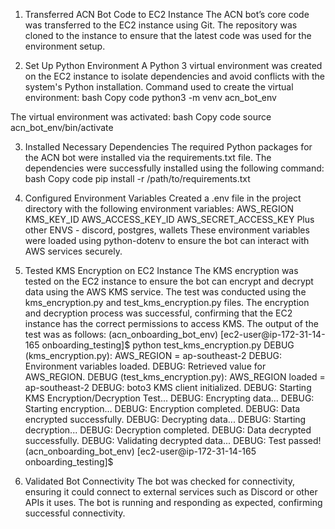 1. Transferred ACN Bot Code to EC2 Instance
The ACN bot’s core code was transferred to the EC2 instance using Git. The repository was cloned to the instance to ensure that the latest code was used for the environment setup.

2. Set Up Python Environment
A Python 3 virtual environment was created on the EC2 instance to isolate dependencies and avoid conflicts with the system's Python installation.
Command used to create the virtual environment:
bash
Copy code
python3 -m venv acn_bot_env


The virtual environment was activated:
bash
Copy code
source acn_bot_env/bin/activate



3. Installed Necessary Dependencies
The required Python packages for the ACN bot were installed via the requirements.txt file.
The dependencies were successfully installed using the following command:
bash
Copy code
pip install -r /path/to/requirements.txt



4. Configured Environment Variables
Created a .env file in the project directory with the following environment variables:
AWS_REGION
KMS_KEY_ID
AWS_ACCESS_KEY_ID
AWS_SECRET_ACCESS_KEY
Plus other ENVS - discord, postgres, wallets
These environment variables were loaded using python-dotenv to ensure the bot can interact with AWS services securely.

5. Tested KMS Encryption on EC2 Instance
The KMS encryption was tested on the EC2 instance to ensure the bot can encrypt and decrypt data using the AWS KMS service.
The test was conducted using the kms_encryption.py and test_kms_encryption.py files.
The encryption and decryption process was successful, confirming that the EC2 instance has the correct permissions to access KMS.
The output of the test was as follows:
(acn_onboarding_bot_env) [ec2-user@ip-172-31-14-165 onboarding_testing]$ python test_kms_encryption.py
DEBUG (kms_encryption.py): AWS_REGION = ap-southeast-2
DEBUG: Environment variables loaded.
DEBUG: Retrieved value for AWS_REGION.
DEBUG (test_kms_encryption.py): AWS_REGION loaded = ap-southeast-2
DEBUG: boto3 KMS client initialized.
DEBUG: Starting KMS Encryption/Decryption Test...
DEBUG: Encrypting data...
DEBUG: Starting encryption...
DEBUG: Encryption completed.
DEBUG: Data encrypted successfully.
DEBUG: Decrypting data...
DEBUG: Starting decryption...
DEBUG: Decryption completed.
DEBUG: Data decrypted successfully.
DEBUG: Validating decrypted data...
DEBUG: Test passed!
(acn_onboarding_bot_env) [ec2-user@ip-172-31-14-165 onboarding_testing]$




6. Validated Bot Connectivity
The bot was checked for connectivity, ensuring it could connect to external services such as Discord or other APIs it uses.
The bot is running and responding as expected, confirming successful connectivity.
